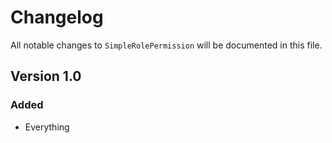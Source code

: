 # Changelog

All notable changes to `SimpleRolePermission` will be documented in this file.

## Version 1.0

### Added
- Everything
